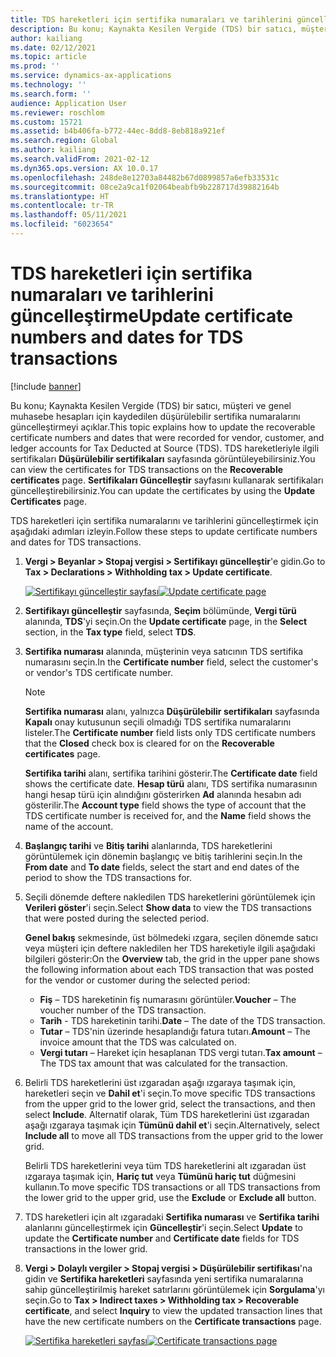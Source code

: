 ```yaml
---
title: TDS hareketleri için sertifika numaraları ve tarihlerini güncelleştirme
description: Bu konu; Kaynakta Kesilen Vergide (TDS) bir satıcı, müşteri ve genel muhasebe hesapları için kaydedilen düşürülebilir sertifika numaralarını güncelleştirmeyi açıklar.
author: kailiang
ms.date: 02/12/2021
ms.topic: article
ms.prod: ''
ms.service: dynamics-ax-applications
ms.technology: ''
ms.search.form: ''
audience: Application User
ms.reviewer: roschlom
ms.custom: 15721
ms.assetid: b4b406fa-b772-44ec-8dd8-8eb818a921ef
ms.search.region: Global
ms.author: kailiang
ms.search.validFrom: 2021-02-12
ms.dyn365.ops.version: AX 10.0.17
ms.openlocfilehash: 248de8e12703a84482b67d0899857a6efb33531c
ms.sourcegitcommit: 08ce2a9ca1f02064beabfb9b228717d39882164b
ms.translationtype: HT
ms.contentlocale: tr-TR
ms.lasthandoff: 05/11/2021
ms.locfileid: "6023654"
---
```

# <a name="update-certificate-numbers-and-dates-for-tds-transactions"></a><span data-ttu-id="176b0-103">TDS hareketleri için sertifika numaraları ve tarihlerini güncelleştirme</span><span class="sxs-lookup"><span data-stu-id="176b0-103">Update certificate numbers and dates for TDS transactions</span></span>

[!include [banner](../includes/banner.md)]

<span data-ttu-id="176b0-104">Bu konu; Kaynakta Kesilen Vergide (TDS) bir satıcı, müşteri ve genel muhasebe hesapları için kaydedilen düşürülebilir sertifika numaralarını güncelleştirmeyi açıklar.</span><span class="sxs-lookup"><span data-stu-id="176b0-104">This topic explains how to update the recoverable certificate numbers and dates that were recorded for vendor, customer, and ledger accounts for Tax Deducted at Source (TDS).</span></span> <span data-ttu-id="176b0-105">TDS hareketleriyle ilgili sertifikaları **Düşürülebilir sertifikaları** sayfasında görüntüleyebilirsiniz.</span><span class="sxs-lookup"><span data-stu-id="176b0-105">You can view the certificates for TDS transactions on the **Recoverable certificates** page.</span></span> <span data-ttu-id="176b0-106">**Sertifikaları Güncelleştir** sayfasını kullanarak sertifikaları güncelleştirebilirsiniz.</span><span class="sxs-lookup"><span data-stu-id="176b0-106">You can update the certificates by using the **Update Certificates** page.</span></span>

<span data-ttu-id="176b0-107">TDS hareketleri için sertifika numaralarını ve tarihlerini güncelleştirmek için aşağıdaki adımları izleyin.</span><span class="sxs-lookup"><span data-stu-id="176b0-107">Follow these steps to update certificate numbers and dates for TDS transactions.</span></span>

1. <span data-ttu-id="176b0-108">**Vergi \> Beyanlar \> Stopaj vergisi \> Sertifikayı güncelleştir**'e gidin.</span><span class="sxs-lookup"><span data-stu-id="176b0-108">Go to **Tax \> Declarations \> Withholding tax \> Update certificate**.</span></span>

    <span data-ttu-id="176b0-109">[![Sertifikayı güncelleştir sayfası](./media/apac-ind-TDS-45.png)](./media/apac-ind-TDS-45.png)</span><span class="sxs-lookup"><span data-stu-id="176b0-109">[![Update certificate page](./media/apac-ind-TDS-45.png)](./media/apac-ind-TDS-45.png)</span></span>

2. <span data-ttu-id="176b0-110">**Sertifikayı güncelleştir** sayfasında, **Seçim** bölümünde, **Vergi türü** alanında, **TDS**'yi seçin.</span><span class="sxs-lookup"><span data-stu-id="176b0-110">On the **Update certificate** page, in the **Select** section, in the **Tax type** field, select **TDS**.</span></span>
3. <span data-ttu-id="176b0-111">**Sertifika numarası** alanında, müşterinin veya satıcının TDS sertifika numarasını seçin.</span><span class="sxs-lookup"><span data-stu-id="176b0-111">In the **Certificate number** field, select the customer's or vendor's TDS certificate number.</span></span>

    > [!NOTE]
    > <span data-ttu-id="176b0-112">**Sertifika numarası** alanı, yalnızca **Düşürülebilir sertifikaları** sayfasında **Kapalı** onay kutusunun seçili olmadığı TDS sertifika numaralarını listeler.</span><span class="sxs-lookup"><span data-stu-id="176b0-112">The **Certificate number** field lists only TDS certificate numbers that the **Closed** check box is cleared for on the **Recoverable certificates** page.</span></span>

    <span data-ttu-id="176b0-113">**Sertifika tarihi** alanı, sertifika tarihini gösterir.</span><span class="sxs-lookup"><span data-stu-id="176b0-113">The **Certificate date** field shows the certificate date.</span></span> <span data-ttu-id="176b0-114">**Hesap türü** alanı, TDS sertifika numarasının hangi hesap türü için alındığını gösterirken **Ad** alanında hesabın adı gösterilir.</span><span class="sxs-lookup"><span data-stu-id="176b0-114">The **Account type** field shows the type of account that the TDS certificate number is received for, and the **Name** field shows the name of the account.</span></span>

5. <span data-ttu-id="176b0-115">**Başlangıç tarihi** ve **Bitiş tarihi** alanlarında, TDS hareketlerini görüntülemek için dönemin başlangıç ve bitiş tarihlerini seçin.</span><span class="sxs-lookup"><span data-stu-id="176b0-115">In the **From date** and **To date** fields, select the start and end dates of the period to show the TDS transactions for.</span></span>
6. <span data-ttu-id="176b0-116">Seçili dönemde deftere nakledilen TDS hareketlerini görüntülemek için **Verileri göster**'i seçin.</span><span class="sxs-lookup"><span data-stu-id="176b0-116">Select **Show data** to view the TDS transactions that were posted during the selected period.</span></span>

    <span data-ttu-id="176b0-117">**Genel bakış** sekmesinde, üst bölmedeki ızgara, seçilen dönemde satıcı veya müşteri için deftere nakledilen her TDS hareketiyle ilgili aşağıdaki bilgileri gösterir:</span><span class="sxs-lookup"><span data-stu-id="176b0-117">On the **Overview** tab, the grid in the upper pane shows the following information about each TDS transaction that was posted for the vendor or customer during the selected period:</span></span>

    - <span data-ttu-id="176b0-118">**Fiş** – TDS hareketinin fiş numarasını görüntüler.</span><span class="sxs-lookup"><span data-stu-id="176b0-118">**Voucher** – The voucher number of the TDS transaction.</span></span>
    - <span data-ttu-id="176b0-119">**Tarih** - TDS hareketinin tarihi.</span><span class="sxs-lookup"><span data-stu-id="176b0-119">**Date** – The date of the TDS transaction.</span></span>
    - <span data-ttu-id="176b0-120">**Tutar** – TDS'nin üzerinde hesaplandığı fatura tutarı.</span><span class="sxs-lookup"><span data-stu-id="176b0-120">**Amount** – The invoice amount that the TDS was calculated on.</span></span>
    - <span data-ttu-id="176b0-121">**Vergi tutarı** – Hareket için hesaplanan TDS vergi tutarı.</span><span class="sxs-lookup"><span data-stu-id="176b0-121">**Tax amount** – The TDS tax amount that was calculated for the transaction.</span></span>

7. <span data-ttu-id="176b0-122">Belirli TDS hareketlerini üst ızgaradan aşağı ızgaraya taşımak için, hareketleri seçin ve **Dahil et**'i seçin.</span><span class="sxs-lookup"><span data-stu-id="176b0-122">To move specific TDS transactions from the upper grid to the lower grid, select the transactions, and then select **Include**.</span></span> <span data-ttu-id="176b0-123">Alternatif olarak, Tüm TDS hareketlerini üst ızgaradan aşağı ızgaraya taşımak için **Tümünü dahil et**'i seçin.</span><span class="sxs-lookup"><span data-stu-id="176b0-123">Alternatively, select **Include all** to move all TDS transactions from the upper grid to the lower grid.</span></span>

    <span data-ttu-id="176b0-124">Belirli TDS hareketlerini veya tüm TDS hareketlerini alt ızgaradan üst ızgaraya taşımak için, **Hariç tut** veya **Tümünü hariç tut** düğmesini kullanın.</span><span class="sxs-lookup"><span data-stu-id="176b0-124">To move specific TDS transactions or all TDS transactions from the lower grid to the upper grid, use the **Exclude** or **Exclude all** button.</span></span>

8. <span data-ttu-id="176b0-125">TDS hareketleri için alt ızgaradaki **Sertifika numarası** ve **Sertifika tarihi** alanlarını güncelleştirmek için **Güncelleştir**'i seçin.</span><span class="sxs-lookup"><span data-stu-id="176b0-125">Select **Update** to update the **Certificate number** and **Certificate date** fields for TDS transactions in the lower grid.</span></span>
10. <span data-ttu-id="176b0-126">**Vergi \> Dolaylı vergiler \> Stopaj vergisi \> Düşürülebilir sertifikası**'na gidin ve **Sertifika hareketleri** sayfasında yeni sertifika numaralarına sahip güncelleştirilmiş hareket satırlarını görüntülemek için **Sorgulama**'yı seçin.</span><span class="sxs-lookup"><span data-stu-id="176b0-126">Go to **Tax \> Indirect taxes \> Withholding tax \> Recoverable certificate**, and select **Inquiry** to view the updated transaction lines that have the new certificate numbers on the **Certificate transactions** page.</span></span>

    <span data-ttu-id="176b0-127">[![Sertifika hareketleri sayfası](./media/apac-ind-TDS-46.png)](./media/apac-ind-TDS-46.png)</span><span class="sxs-lookup"><span data-stu-id="176b0-127">[![Certificate transactions page](./media/apac-ind-TDS-46.png)](./media/apac-ind-TDS-46.png)</span></span>

